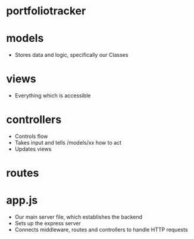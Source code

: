 # portfoliotracker

# models
- Stores data and logic, specifically our Classes

# views 
- Everything which is accessible 

# controllers
- Controls flow
- Takes input and tells /models/xx how to act
- Updates views

# routes

# app.js
- Our main server file, which establishes the backend
- Sets up the express server 
- Connects middleware, routes and controllers to handle HTTP requests


